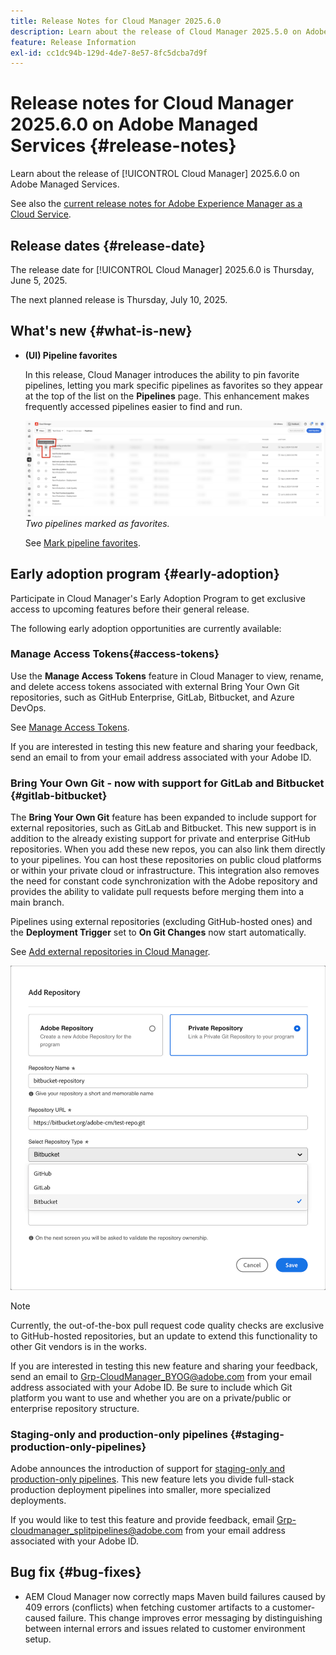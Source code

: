 ```yaml
---
title: Release Notes for Cloud Manager 2025.6.0
description: Learn about the release of Cloud Manager 2025.5.0 on Adobe Managed Services.
feature: Release Information
exl-id: cc1dc94b-129d-4de7-8e57-8fc5dcba7d9f
---
```

# Release notes for Cloud Manager 2025.6.0 on Adobe Managed Services {#release-notes}

<!-- RELEASE WIKI  https://wiki.corp.adobe.com/display/DMSArchitecture/Cloud+Manager+2025.04.0+Release -->

Learn about the release of [!UICONTROL Cloud Manager] 2025.6.0 on Adobe Managed Services.

See also the [current release notes for Adobe Experience Manager as a Cloud Service](https://experienceleague.adobe.com/en/docs/experience-manager-cloud-service/content/release-notes/home).

## Release dates {#release-date}

The release date for [!UICONTROL Cloud Manager] 2025.6.0 is Thursday, June 5, 2025. 

<!-- There are no significant new features or bug fixes in the May Cloud Manager release. -->

The next planned release is Thursday, July 10, 2025.

<!-- SAVE FOR FUTURE POSSIBLE USE There are no significant new features or bug fixes in the May Cloud Manager release. -->


## What's new {#what-is-new}

* **(UI) Pipeline favorites**

    In this release, Cloud Manager introduces the ability to pin favorite pipelines, letting you mark specific pipelines as favorites so they appear at the top of the list on the **Pipelines** page. This enhancement makes frequently accessed pipelines easier to find and run. <!-- CMGR-68293 -->

    ![Pipelines marked as favorites](/help/release-notes/assets/pipeline-favorites.png) *Two pipelines marked as favorites.*

    See [Mark pipeline favorites](/help/using/managing-pipelines.md#pipeline-favorites).


## Early adoption program {#early-adoption}

Participate in Cloud Manager's Early Adoption Program to get exclusive access to upcoming features before their general release.

The following early adoption opportunities are currently available:

### Manage Access Tokens{#access-tokens}

Use the **Manage Access Tokens** feature in Cloud Manager to view, rename, and delete access tokens associated with external Bring Your Own Git repositories, such as GitHub Enterprise, GitLab, Bitbucket, and Azure DevOps.

See [Manage Access Tokens](/help/managing-code/manage-access-tokens.md).

If you are interested in testing this new feature and sharing your feedback, send an email to from your email address associated with your Adobe ID.

### Bring Your Own Git - now with support for GitLab and Bitbucket {#gitlab-bitbucket}

The **Bring Your Own Git** feature has been expanded to include support for external repositories, such as GitLab and Bitbucket. This new support is in addition to the already existing support for private and enterprise GitHub repositories. When you add these new repos, you can also link them directly to your pipelines. You can host these repositories on public cloud platforms or within your private cloud or infrastructure. This integration also removes the need for constant code synchronization with the Adobe repository and provides the ability to validate pull requests before merging them into a main branch.

Pipelines using external repositories (excluding GitHub-hosted ones) and the **Deployment Trigger** set to **On Git Changes** now start automatically.

See [Add external repositories in Cloud Manager](/help/managing-code/external-repositories.md).

![Add Repository dialog box](/help/release-notes/assets/repositories-add-release-notes.png)

>[!NOTE]
>
>Currently, the out-of-the-box pull request code quality checks are exclusive to GitHub-hosted repositories, but an update to extend this functionality to other Git vendors is in the works.

If you are interested in testing this new feature and sharing your feedback, send an email to [Grp-CloudManager_BYOG@adobe.com](mailto:Grp-CloudManager_BYOG@adobe.com) from your email address associated with your Adobe ID. Be sure to include which Git platform you want to use and whether you are on a private/public or enterprise repository structure.

### Staging-only and production-only pipelines {#staging-production-only-pipelines}

Adobe announces the introduction of support for [staging-only and production-only pipelines](/help/using/stage-prod-only.md). This new feature lets you divide full-stack production deployment pipelines into smaller, more specialized deployments.

If you would like to test this feature and provide feedback, email [Grp-cloudmanager_splitpipelines@adobe.com](mailto:Grp-cloudmanager_splitpipelines@adobe.com) from your email address associated with your Adobe ID.


## Bug fix {#bug-fixes}

* AEM Cloud Manager now correctly maps Maven build failures caused by 409 errors (conflicts) when fetching customer artifacts to a customer-caused failure. This change improves error messaging by distinguishing between internal errors and issues related to customer environment setup. <!-- CMGR-66673 -->

<!--
Known Issues {#known-issues}

* A -->
